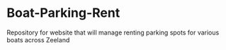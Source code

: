 # Boat-Parking-Rent
Repository for website that will manage renting parking spots for various boats across Zeeland
